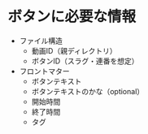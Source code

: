 # ボタンに必要な情報

- ファイル構造
  - 動画ID（親ディレクトリ）
  - ボタンID（スラグ・連番を想定）
- フロントマター
  - ボタンテキスト
  - ボタンテキストのかな（optional）
  - 開始時間
  - 終了時間
  - タグ
